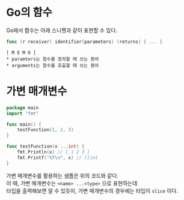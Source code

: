 # Go의 함수

Go에서 함수는 아래 스니펫과 같이 표현할 수 있다. 

```go
func (r receiver) identifier(parameters) (returns) { ... } 
```

```text
[ M E M O ]
* paramters는 함수를 정의할 때 쓰는 용어 
* arguments는 함수를 호출할 때 쓰는 용어 
``` 

# 가변 매개변수  
  
```go
package main 
import "fmt"

func main() {
	testFunction(1, 2, 3)
}

func testFunction(x ...int) { 
    fmt.Println(x) // [ 1 2 3 ]
	fmt.Printf("%T\n", x) // []int
}
```

가변 매개변수를 활용하는 샘플은 위의 코드와 같다.  
이 때, 가변 매개변수는 `<name> ...<type>` 으로 표현하는데  
타입을 출력해보면 알 수 있듯이, 가변 매개변수의 경우에는 타입이 `slice` 이다.   
